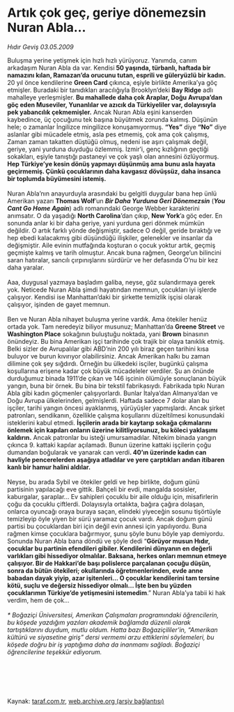 # Artık çok geç, geriye dönemezsin Nuran Abla...

*Hıdır Geviş 03.05.2009*

<div class="taraf_structure_2col_1zq">
<div class="margen_n">



 <p>Buluşma yerine yetişmek için hızlı hızlı yürüyoruz. Yanımda, canım arkadaşım Nuran Abla da var. Kendisi<b> 50 yaşında, türbanlı, haftada bir namazını kılan, Ramazan’da orucunu tutan, esprili ve güleryüzlü bir kadın. </b>20 yıl önce kendilerine <b>Green Card</b> çıkınca, eşiyle birlikte Amerika’ya göç etmişler. Buradaki bir tanıdıkları aracılığıyla Brooklyn’deki <b>Bay Ridge</b> adlı mahalleye yerleşmişler. <b>Bu mahallede daha çok Araplar, Doğu Avrupa’dan göç eden Museviler, Yunanlılar ve azıcık da Türkiyeliler var, dolayısıyla pek yabancılık çekmemişler.</b> Ancak Nuran Abla eşini kanserden kaybedince, üç çocuğunu tek başına büyütmek zorunda kalmış. Düşünün hele; o zamanlar İngilizce mingilizce konuşamıyormuş. <b>“Yes”</b> diye <b>“No”</b> diye aslanlar gibi mücadele etmiş, asla pes etmemiş, çok ama çok çalışmış, Zaman zaman takatten düştüğü olmuş, nedeni ise aşırı çalışmak değil, geriye, yani yurduna duyduğu özlemmiş. İzmir’i, genç kızlığının geçtiği sokakları, eşiyle tanıştığı pastaneyi ve çok yaşlı olan annesini özlüyormuş. <b>Hep Türkiye’ye kesin dönüş yapmayı düşünmüş ama bunu asla hayata geçirmemiş. Çünkü çocuklarının daha kavgasız dövüşsüz, daha insanca bir toplumda büyümesini istemiş. </b><br/><br/>Nuran Abla’nın anayurduyla arasındaki bu gelgitli duygular bana hep ünlü Amerikan yazarı <b>Thomas Wolf</b>’un <b><i>Bir Daha Yurduna Geri Dönemezsin</i></b> (<b><i>You Cant Go Home Again</i></b>) adlı romanındaki George Webber karakterini anımsatır. O da yaşadığı <b>North Carolina</b>’dan çıkıp, <b>New York</b>’a göç eder. En sonunda anlar ki bir daha geriye, yani yurduna geri dönmek mümkün değildir. O artık farklı yönde değişmiştir, sadece O değil, geride bıraktığı ve hep ebedi kalacakmış gibi düşündüğü ilişkiler, gelenekler ve insanlar da değişmiştir. Aile evinin mutfağında koşturan o çocuk yoktur artık, geçmiş geçmişte kalmış ve tarih olmuştur. Ancak buna rağmen, George’un bilincini saran hatıralar, sancılı çırpınışlarını sürdürür ve her defasında O’nu bir kez daha yaralar. <br/><br/>Aaa, duygusal yazmaya başladım galiba, neyse, göz sulandırmaya gerek yok. Neticede Nuran Abla şimdi hayatından memnun, çocukları iyi işlerde çalışıyor. Kendisi ise Manhattan’daki bir şirkette temizlik işçisi olarak çalışıyor, işinden de gayet memnun. <br/><br/>Ben ve Nuran Abla nihayet buluşma yerine vardık. Ama ötekiler henüz ortada yok. Tam neredeyiz biliyor musunuz; Manhattan’da <b>Greene Street</b> ve <b>Washington Place</b> sokağının buluştuğu noktada, yani <b>Brown</b> binasının önündeyiz. Bu bina Amerikan işçi tarihinde çok trajik bir olaya tanıklık etmiş. Belki sizler de Avrupalılar gibi ABD’nin 200 yılı biraz geçen tarihini kısa buluyor ve burun kıvırıyor olabilirsiniz. Ancak Amerikan halkı bu zaman dilimine çok şey sığdırdı. Örneğin bu ülkedeki isçiler, bugünkü çalışma koşullarına erişene kadar çok büyük mücadeleler verdiler. Şu an önünde durduğumuz binada 1911’de çıkan ve 146 işcinin ölümüyle sonuçlanan büyük yangın, buna bir örnek. Bu bina bir tekstil fabrikasıydı. Fabrikada tıpkı Nuran Abla gibi kadın göçmenler çalışıyorlardı. Bunlar İtalya’dan Almanya’dan ve Doğu Avrupa ülkelerinden, gelmişlerdi. Haftada sadece 7 dolar alan bu işçiler, tarihi yangın öncesi ayaklanmış, yürüyüşler yapmışlardı. Ancak şirket patronları, sendikanın, özellikle çalışma koşullarını düzeltilmesi konusundaki isteklerini kabul etmedi. <b>İşçilerin arada bir kaytarıp sokağa çıkmalarını önlemek için kapıları onların üzerine kilitliyorsunuz, bu köleci yaklaşımı kaldırın.</b> Ancak patronlar bu isteği umursamadılar. Nitekim binada yangın çıkınca 9. kattaki kapılar açılamadı. Bunun üzerine kattaki işçilerin çoğu dumandan boğularak ve yanarak can verdi<b>. 40’ın üzerinde kadın can havliyle pencerelerden aşağıya atladılar ve yere çarptıkları andan itibaren kanlı bir hamur halini aldılar. </b><br/><br/>Neyse, bu arada Sybil ve ötekiler geldi ve hep birlikte, doğum günü partisinin yapılacağı eve gittik. Bahçeli bir evdi, mangalda sosisler, kaburgalar, şaraplar... Ev sahipleri çocuklu bir aile olduğu için, misafirlerin çoğu da çocuklu çiftlerdi. Dolayısıyla ortalıkta, bağıra çağıra dolaşan, onlarca oyuncağı oraya buraya saçan, elindeki yiyeceğin sosunu tişörtüyle temizleyip öyle yiyen bir sürü yaramaz çocuk vardı. Ancak doğum günü partisi bu çocuklardan biri için değil evin annesi için yapılıyordu. Buna rağmen kimse çocuklara bağırmıyor, şunu şöyle bunu böyle yap demiyordu. Sonunda Nuran Abla bana döndü ve şöyle dedi “<b>Görüyor musun Hıdır, çocuklar bu partinin efendileri gibiler. Kendilerini dünyanın en değerli varlıkları gibi hissediyor olmalılar. Baksana, herkes onları memnun etmeye çalışıyor. Bir de Hakkari’de başı polislerce parçalanan çocuğu düşün, sonra da bütün ötekileri; okullarında öğretmenlerinden, evde anne babadan dayak yiyip, azar işitenleri... O çocuklar kendilerini tam tersine kötü, suçlu ve değersiz hissediyor olmalı... İşte ben bu yüzden çocuklarımın Türkiye’de yetişmesini istemedim</b>.” Nuran Abla’ya tabii ki hak verdim, hem de çok... <i><br/><br/>* Boğaziçi Üniversitesi, Amerikan Çalışmaları programındaki öğrencilerin, bu köşede yazdığım yazıları akademik bağlamda düzenli olarak tartıştıklarını duydum, mutlu oldum. Hatta bazı Boğaziçililer’in, “Amerikan kültürü ve siyasetine giriş” dersi vermemi arzu ettiklerini söylemeleri, bu köşede doğru bir iş yaptığıma daha da inanmamı sağladı. Boğaziçi öğrencilerine teşekkür ediyorum.</i></p>
<br/>
<br/>
<br/>



<br/>


<div id="taraf_not">
</div>

</div>


</div>

Kaynak: [taraf.com.tr](http://www.taraf.com.tr:80/makale/5328.htm), [web.archive.org (arşiv bağlantısı)](http://web.archive.org/web/20090918015028/http://www.taraf.com.tr:80/makale/5328.htm)
